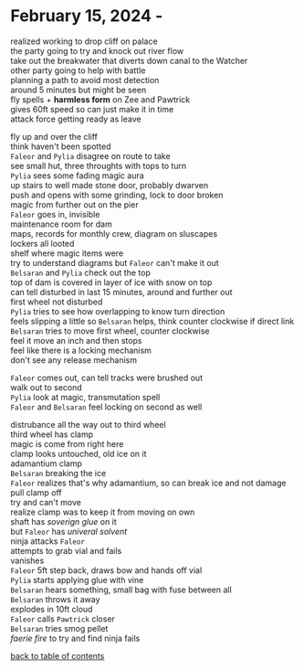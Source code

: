 # February 15, 2024 - 

realized working to drop cliff on palace  
the party going to try and knock out river flow  
take out the breakwater that diverts down canal to the Watcher  
other party going to help with battle  
planning a path to avoid most detection  
around 5 minutes but might be seen  
fly spells + **harmless form** on Zee and Pawtrick  
gives 60ft speed so can just make it in time  
attack force getting ready as leave  

fly up and over the cliff  
think haven't been spotted  
`Faleor` and `Pylia` disagree on route to take  
see small hut, three throughts with tops to turn  
`Pylia` sees some fading magic aura  
up stairs to well made stone door, probably dwarven  
push and opens with some grinding, lock to door broken  
magic from further out on the pier  
`Faleor` goes in, invisible  
maintenance room for dam  
maps, records for monthly crew, diagram on sluscapes  
lockers all looted  
shelf where magic items were  
try to understand diagrams but `Faleor` can't make it out  
`Belsaran` and `Pylia` check out the top  
top of dam is covered in layer of ice with snow on top  
can tell disturbed in last 15 minutes, around and further out  
first wheel not disturbed  
`Pylia` tries to see how overlapping to know turn direction  
feels slipping a little so `Belsaran` helps, think counter clockwise if direct link  
`Belsaran` tries to move first wheel, counter clockwise  
feel it move an inch and then stops  
feel like there is a locking mechanism  
don't see any release mechanism  

`Faleor` comes out, can tell tracks were brushed out  
walk out to second  
`Pylia` look at magic, transmutation spell    
`Faleor` and `Belsaran` feel locking on second as well  

distrubance all the way out to third wheel  
third wheel has clamp  
magic is come from right here  
clamp looks untouched, old ice on it  
adamantium clamp  
`Belsaran` breaking the ice  
`Faleor` realizes that's why adamantium, so can break ice and not damage  
pull clamp off  
try and can't move  
realize clamp was to keep it from moving on own  
shaft has _soverign glue_ on it  
but `Faleor` has _univeral solvent_  
ninja attacks `Faleor`  
attempts to grab vial and fails  
vanishes  
`Faleor` 5ft step back, draws bow and hands off vial  
`Pylia` starts applying glue with vine  
`Belsaran` hears something, small bag with fuse between all  
`Belsaran` throws it away  
explodes in 10ft cloud  
`Faleor` calls `Pawtrick` closer  
`Belsaran` tries smog pellet  
_faerie fire_ to try and find ninja fails  



[back to table of contents](/sessions/README.md)
